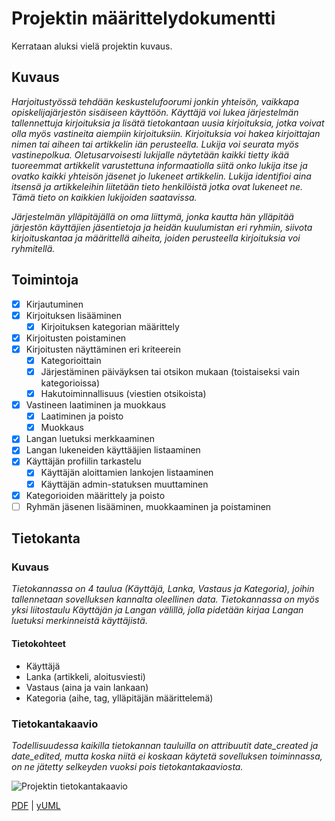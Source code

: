 # Projektin määrittelydokumentti

Kerrataan aluksi vielä projektin kuvaus.

## Kuvaus

*Harjoitustyössä tehdään keskustelufoorumi jonkin yhteisön, vaikkapa opiskelijajärjestön sisäiseen käyttöön. Käyttäjä voi lukea järjestelmän tallennettuja kirjoituksia ja lisätä tietokantaan uusia kirjoituksia, jotka voivat olla myös vastineita aiempiin kirjoituksiin. Kirjoituksia voi hakea kirjoittajan nimen tai aiheen tai artikkelin iän perusteella. Lukija voi seurata myös vastinepolkua. Oletusarvoisesti lukijalle näytetään kaikki tietty ikää tuoreemmat artikkelit varustettuna informaatiolla siitä onko lukija itse ja ovatko kaikki yhteisön jäsenet jo lukeneet artikkelin. Lukija identifioi aina itsensä ja artikkeleihin liitetään tieto henkilöistä jotka ovat lukeneet ne. Tämä tieto on kaikkien lukijoiden saatavissa.*

*Järjestelmän ylläpitäjällä on oma liittymä, jonka kautta hän ylläpitää järjestön käyttäjien jäsentietoja ja heidän kuulumistan eri ryhmiin, siivota kirjoituskantaa ja määrittellä aiheita, joiden perusteella kirjoituksia voi ryhmitellä.*

## Toimintoja

- [x] Kirjautuminen
- [x] Kirjoituksen lisääminen
  - [x] Kirjoituksen kategorian määrittely
- [x] Kirjoitusten poistaminen
- [x] Kirjoitusten näyttäminen eri kriteerein
  - [x] Kategorioittain
  - [x] Järjestäminen päiväyksen tai otsikon mukaan (toistaiseksi vain kategorioissa)
  - [x] Hakutoiminnallisuus (viestien otsikoista)
- [x] Vastineen laatiminen ja muokkaus
  - [x] Laatiminen ja poisto
  - [x] Muokkaus
- [x] Langan luetuksi merkkaaminen
- [x] Langan lukeneiden käyttääjien listaaminen
- [x] Käyttäjän profiilin tarkastelu
  - [x] Käyttäjän aloittamien lankojen listaaminen
  - [x] Käyttäjän admin-statuksen muuttaminen
- [x] Kategorioiden määrittely ja poisto
- [ ] Ryhmän jäsenen lisääminen, muokkaaminen ja poistaminen

## Tietokanta
### Kuvaus
*Tietokannassa on 4 taulua (Käyttäjä, Lanka, Vastaus ja Kategoria), joihin tallennetaan sovelluksen kannalta oleellinen data. Tietokannassa on myös yksi liitostaulu Käyttäjän ja Langan välillä, jolla pidetään kirjaa Langan luetuksi merkinneistä käyttäjistä.*

#### Tietokohteet
* Käyttäjä
* Lanka (artikkeli, aloitusviesti)
* Vastaus (aina ja vain lankaan)
* Kategoria (aihe, tag, ylläpitäjän määrittelemä)

### Tietokantakaavio
*Todellisuudessa kaikilla tietokannan tauluilla on attribuutit date_created ja date_edited, mutta koska niitä ei koskaan käytetä sovelluksen toiminnassa, on ne jätetty selkeyden vuoksi pois tietokantakaaviosta.*

![Projektin tietokantakaavio](https://yuml.me/7069ca1d.png)

[PDF](http://yuml.me/7069ca1d.pdf) | [yUML](http://yuml.me/edit/7069ca1d)
